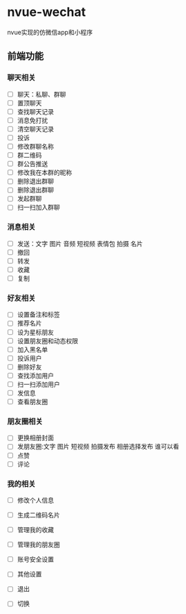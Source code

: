 # nvue-wechat
nvue实现的仿微信app和小程序

## 前端功能

### 聊天相关

- [ ] 聊天：私聊、群聊
- [ ] 置顶聊天
- [ ] 查找聊天记录
- [ ] 消息免打扰
- [ ] 清空聊天记录
- [ ] 投诉
- [ ] 修改群聊名称
- [ ] 群二维码
- [ ] 群公告推送
- [ ] 修改我在本群的昵称
- [ ] 删除退出群聊
- [ ] 删除退出群聊
- [ ] 发起群聊
- [ ] 扫一扫加入群聊
### 消息相关

- [ ] 发送：文字 图片 音频 短视频 表情包 拍摄 名片
- [ ] 撤回
- [ ] 转发
- [ ] 收藏
- [ ] 复制
### 好友相关

- [ ] 设置备注和标签
- [ ] 推荐名片
- [ ] 设为星标朋友
- [ ] 设置朋友圈和动态权限
- [ ] 加入黑名单
- [ ] 投诉用户
- [ ] 删除好友
- [ ] 查找添加用户
- [ ] 扫一扫添加用户
- [ ] 发信息
- [ ] 查看朋友圈
### 朋友圈相关

- [ ] 更换相册封面
- [ ] 发朋友圈:文字 图片 短视频 拍摄发布 相册选择发布 谁可以看
- [ ] 点赞
- [ ] 评论
### 我的相关

- [ ] 修改个人信息
- [ ] 生成二维码名片
- [ ] 管理我的收藏
- [ ] 管理我的朋友圈
- [ ] 账号安全设置
- [ ] 其他设置
- [ ] 退出
- [ ] 切换


